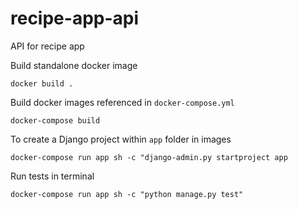 # recipe-app-api
API for recipe app

Build standalone docker image

`docker build .`

Build docker images referenced in `docker-compose.yml`

`docker-compose build`

To create a Django project within `app` folder in images

`docker-compose run app sh -c "django-admin.py startproject app`

Run tests in terminal

`docker-compose run app sh -c "python manage.py test"`

